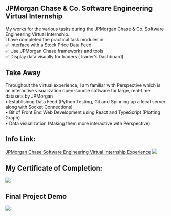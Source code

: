 ## JPMorgan Chase &amp; Co. Software Engineering Virtual Internship

My works for the various tasks during the JPMorgan Chase &amp; Co. Software Engineering Virtual Internship.<br>
I have completed the practical task modules in:<br>
✅ Interface with a Stock Price Data Feed<br>
✅ Use JPMorgan Chase frameworks and tools<br>
✅ Display data visually for traders (Trader's Dashboard)<br>

## Take Away
Throughout the virtual experience, I am familiar with Perspective which is an interactive visualization open-source software for large, real-time datasets by JPMorgan<br>
• Establishing Data Feed (Python Testing, Git and Spinning up a local server along with Socket Connections)<br>
• Bit of Front End Web Development using React and TypeScript  (Plotting Graph)<br>
• Data visualization (Making them more interactive with Perspective)<br>

## Info Link:
[JPMorgan Chase Software Engineering Virtual Internship Experience](https://careers.jpmorgan.com/us/en/students/campaign/virtual-internship)
![](https://github.com/Haiweizhen/JPMorgan_Chase_Software_Engineering_Virtual_Internship_Experience/blob/master/jpinto.jpg)
##
##
## My Certificate of Completion:
![](https://github.com/Haiweizhen/JPMorgan_Chase_Software_Engineering_Virtual_Internship_Experience/blob/master/completion_certificate_imag.jpg)

## Final Project Demo
<img src='https://github.com/Haiweizhen/JPMorgan_Chase_Software_Engineering_Virtual_Internship_Experience/blob/master/jpdemo.gif' />
